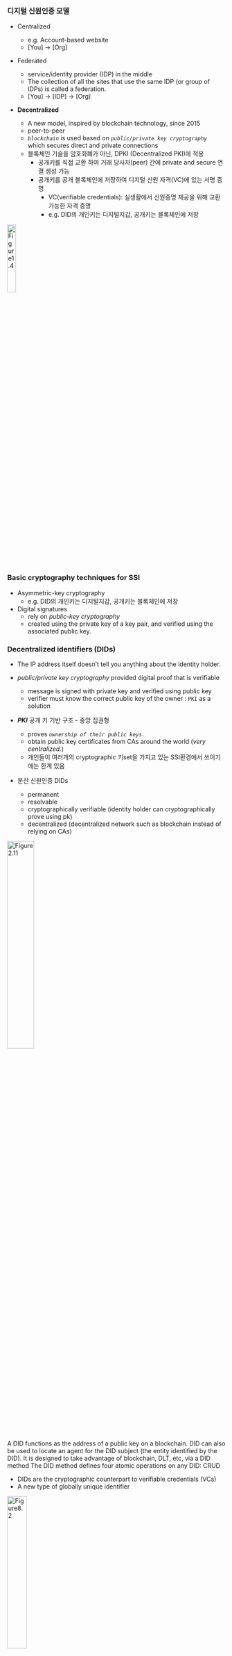
### 디지털 신원인증 모델
- Centralized
  - e.g. Account-based website
  - [You] &rarr; [Org]

- Federated
  - service/identity provider (IDP) in the middle
  - The collection of all the sites that use the same IDP (or group of IDPs) is called a federation.
  - [You] &rarr; [IDP] &rarr; [Org]

- **Decentralized**
  - A new model, inspired by blockchain technology, since 2015
  - peer-to-peer
  - _```blockchain```_ is used based on _```public/private key cryptography```_ which secures direct and private connections
  - 블록체인 기술을 암호화폐가 아닌, DPKI (Decentralized PKI)에 적용
    - 공개키를 직접 교환 하여 거래 당사자(peer) 간에 private and secure 연결 생성 가능
    - 공개키를 공개 블록체인에 저장하여 디지털 신원 자격(VC)에 있는 서명 증명
      - VC(verifiable credentials): 실생활에서 신원증명 제공을 위해 교환 가능한 자격 증명
      - e.g. DID의 개인키는 디지털지갑, 공개키는 블록체인에 저장

<div>
<img src="https://drek4537l1klr.cloudfront.net/preukschat/HighResolutionFigures/figure_1-4.png"
height="20%" width="20%" alt="Figure1.4">
</div>

### Basic cryptography techniques for SSI
- Asymmetric-key cryptography
  - e.g. DID의 개인키는 디지털지갑, 공개키는 블록체인에 저장
- Digital signatures
  - rely on _public-key cryptography_
  - created using the private key of a key pair, and verified using the associated public key. 


### Decentralized identifiers (DIDs)

- The IP address itself doesn’t tell you anything about the identity holder.
- _public/private key cryptography_ provided digital proof that is verifiable
  - message is signed with private key and verified using public key
  - verifier must know the correct public key of the owner : ```PKI``` as a solution

- ***PKI*** 공개 키 기반 구조 - 중앙 집권형
  - proves _```ownership of their public keys.```_
  - obtain public key certificates from CAs around the world (_very centralized._)
  - 개인들이 여러개의 cryptographic 키set을 가지고 있는 SSI환경에서 쓰이기에는 한계 있음

- 분산 신원인증 DIDs
  - permanent
  - resolvable
  - cryptographically verifiable (identity holder can cryptographically prove using pk)
  - decentralized (decentralized network such as blockchain instead of relying on CAs)

<div>
<img src="https://drek4537l1klr.cloudfront.net/preukschat/HighResolutionFigures/figure_2-11.png"
height="35%" width="35%" alt="Figure2.11">

A DID functions as the address of a public key on a blockchain.
DID can also be used to locate an agent for the DID subject (the entity identified by the DID).
It is designed to take advantage of blockchain, DLT, etc, via a DID method
The DID method defines four atomic operations on any DID: CRUD 
</div>

<!-- ### 8 Decentralized Identifiers -->

- DIDs are the cryptographic counterpart to verifiable credentials (VCs)
- A new type of globally unique identifier

<div>
<img src="https://drek4537l1klr.cloudfront.net/preukschat/HighResolutionFigures/figure_8-2.png"
height="30%" width="30%" alt="Figure8.2">
</div>

A DID is a URI that can be either a URL or a URN and that can be looked up (resolved)
to get a standardized set of information (metadata) about the resource identified by the DID.
If the identified resource has one or more representations on the web, the metadata can include one or more of those URLs.
Four properties of DID:
1. Permanent
2. Resolvable
3. Cryptographically verifiable Identifier : You can prove control using cryptography

```
  cryptography is used to generate the DID.
  since the DID is now associated with exactly one public/private key pair,
  the controller of the private key can prove that they are also the controller of the DID.

```

4. Decentralized : No centralized registration autority is required

```
  cryptography eliminates the need for centralized registration authorities
  cryptographic algorithms for public/private key pairs
  are based on random number generators, large prime numbers, elliptic curves,
  or other cryptographic techniques for producing globally unique values
  that do not require a central registry to effectively guarantee uniqueness
```

As a result, anyone with the proper software can generate a DID according to a particular DID method and begin using it immediately without requiring the authorization or involvement of any centralized registration authority.

This is the same process used to create public addresses on the Bitcoin or Ethereum (or other popular) blockchains—it is the essence of what makes a DID decentralized.


8.2 The functional level: How DIDs work

8.2.1 DID documents

Although it is not yet possible to type a DID into a web browser and have it do anything meaningful,
you can give DID to a specialized piece of software (or hardware) called a "DID resolver"
that will use it to retrieve a standardized data structure called a "DID document"
it is a machine-readable document designed to be consumed by digital identity applications
or services such as digital wallets, agents, or encrypted data stores,
all of which use DIDs as fundamental building blocks.

Every DID has exactly one associated DID document.
The DID document contains metadata about the DID subject,
which is the term for the resource identified by the DID and described by the DID document
For example, a DID for a person (the DID subject) has an associated DID document
that typically contains cryptographic keys, authentication methods,
and other metadata describing how to engage in trusted interactions with that person. 

<div>
<img src="https://drek4537l1klr.cloudfront.net/preukschat/HighResolutionFigures/figure_8-6.png"
height="70%" width="70%" alt="Figure8.6">
</div>

DID document contains :
- Public keys that can be used to authenticate the DID subject during an interaction; the essence of the DPKI
- Services associated with the DID subject that can be used for concrete interaction via protocols
- Certain additional metadata such as timestamps, digital signatures, and other cryptographic proofs, or metadata related to delegation and authorization.

```json
{
  // The first line is the JSON-LD context statement,
  // required in JSON-LD documents (but not in other DID document representations).
  "@context": "https://www.w3.org/ns/did/v1",
  // DID being described
  "id": "did:example:123456789abcdefghi",
  // public key for authenticating the DID subject.
  "authentication": [{
    "id": "did:example:123456789abcdefghi#keys-1",
    "type": "Ed25519VerificationKey2018",
    "controller": "did:example:123456789abcdefghi",
    "publicKeyBase58" : "H3C2AVvLMv6gmMNam3uVAjZpfkcJCwDwnZn6z3wXmqPV"
  }],
  // service endpoint for exchanging verifiable credentials.
  "service": [{
    "id":"did:example:123456789abcdefghi#vcs",
    "type": "VerifiableCredentialService",
    "serviceEndpoint": "https://example.com/vc/"
  }]
}
```

8.2.2 DID methods

Each DID method is required to have its own technical specification,
which must define the following aspects of the DID method:
- Method-specific identifier (sov,btcr,v1,ethr,jolo,...)
- Four basic operations can be executed on a DID: CRUD
- Security and privacy considerations specific to the DID method

<div>
<img src="https://drek4537l1klr.cloudfront.net/preukschat/HighResolutionFigures/figure_8-7.png" height="70%" width="70%" alt="Figure8.7">
</div>

It is difficult to make generic statements about the four DID operations since DID methods can be designed in very different ways.
For example, some DID methods are based on blockchains or other distributed ledgers.
In this case, creating or updating a DID typically involves writing a transaction to that ledger.
Other DID methods do not use a blockchain; they implement the four DID operations in other ways (see section 8.2.7).

“Rubric” document to help adopters evaluate how well a particular DID method will meet the needs of a particular user community: https://w3c.github.io/did-rubric

8.2.3 DID resolution
The process of obtaining the DID document associated with a DID

<div>
<img
src="https://drek4537l1klr.cloudfront.net/preukschat/Figures/CH08_F08_Preukschat.png"
height="70%" width="70%" alt="Figure8.8">
</div>

<br>
<div>
<img
src="https://drek4537l1klr.cloudfront.net/preukschat/HighResolutionFigures/figure_8-9.png"
height="50%" width="50%" alt="Figure8.9">
</div>



8.2.4 DID URLs
